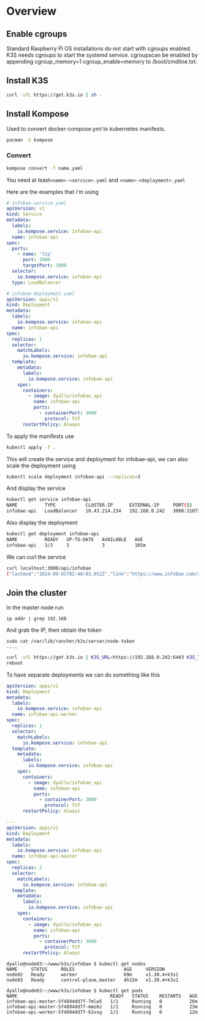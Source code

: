 # Overview

## Enable cgroups

Standard Raspberry Pi OS installations do not start with cgroups enabled. K3S needs cgroups to start the systemd service. cgroupscan be enabled by appending cgroup_memory=1 cgroup_enable=memory to /boot/cmdline.txt.

## Install K3S

```bash
curl -sfL https://get.k3s.io | sh -
```

## Install Kompose

Used to convert docker-compose.yml to kubernetes manifests.

```bash
pacman -S kompose
```

### Convert

```bash
kompose convert -f name.yaml
```

You need at least`<name>-<service>.yaml` and `<name>-<deployment>.yaml`

Here are the examples that i'm using

```yml
# infobae-service.yaml
apiVersion: v1
kind: Service
metadata:
  labels:
    io.kompose.service: infobae-api
  name: infobae-api
spec:
  ports:
    - name: 'tcp'
      port: 3000
      targetPort: 3000
  selector:
    io.kompose.service: infobae-api
  type: LoadBalancer
```

```yml
# infobae-deployment.yaml
apiVersion: apps/v1
kind: Deployment
metadata:
  labels:
    io.kompose.service: infobae-api
  name: infobae-api
spec:
  replicas: 1
  selector:
    matchLabels:
      io.kompose.service: infobae-api
  template:
    metadata:
      labels:
        io.kompose.service: infobae-api
    spec:
      containers:
        - image: dyallo/infobae_api
          name: infobae-api
          ports:
            - containerPort: 3000
              protocol: TCP
      restartPolicy: Always
```

To apply the manifests use

```bash
kubectl apply -f .
```

This will create the service and deployment for infobae-api, we can also scale the deployment using

```bash
kubectl scale deployment infobae-api --replicas=3
```

And display the service

```bash
kubectl get service infobae-api
NAME          TYPE           CLUSTER-IP      EXTERNAL-IP     PORT(S)          AGE
infobae-api   LoadBalancer   10.43.214.234   192.168.0.242   3000:31073/TCP   104m
```

Also display the deployment

```bash
kubectl get deployment infobae-api
NAME          READY   UP-TO-DATE   AVAILABLE   AGE
infobae-api   3/3     3            3           105m
```

We can curl the service

```bash
curl localhost:3000/api/infobae
{"lastmod":"2024-09-01T02:48:03.052Z","link":"https://www.infobae.com/america/agencias/2024/09/01/la-defensa-rusa-derriba-mas-de-14-vehiculos-aereos-ucranianos-sobre-briansk-lipetsk-y-belgorod/"}
```

## Join the cluster

In the master node run

```shell
ip addr | grep 192.168
```

And grab the IP, then obtain the token

```shell
sudo cat /var/lib/rancher/k3s/server/node-token
....
```

```bash
curl -sfL https://get.k3s.io | K3S_URL=https://192.168.0.242:6443 K3S_TOKEN=.... sh -
reboot
```

To have separate deployments we can do something like this

```yml
apiVersion: apps/v1
kind: Deployment
metadata:
  labels:
    io.kompose.service: infobae-api
  name: infobae-api-worker
spec:
  replicas: 1
  selector:
    matchLabels:
      io.kompose.service: infobae-api
  template:
    metadata:
      labels:
        io.kompose.service: infobae-api
    spec:
      containers:
        - image: dyallo/infobae_api
          name: infobae-api
          ports:
            - containerPort: 3000
              protocol: TCP
      restartPolicy: Always

---
apiVersion: apps/v1
kind: Deployment
metadata:
  labels:
    io.kompose.service: infobae-api
  name: infobae-api-master
spec:
  replicas: 2
  selector:
    matchLabels:
      io.kompose.service: infobae-api
  template:
    metadata:
      labels:
        io.kompose.service: infobae-api
    spec:
      containers:
        - image: dyallo/infobae_api
          name: infobae-api
          ports:
            - containerPort: 3000
              protocol: TCP
      restartPolicy: Always

```

```shell
dyallo@node03:~/www/k3s/infobae $ kubectl get nodes
NAME     STATUS     ROLES                  AGE     VERSION
node02   Ready      worker                 69m     v1.30.4+k3s1
node03   Ready      control-plane,master   4h32m   v1.30.4+k3s1

dyallo@node03:~/www/k3s/infobae $ kubectl get pods
NAME                                  READY   STATUS    RESTARTS   AGE
infobae-api-master-5f4894dd7f-7mlw5   1/1     Running   0          26m
infobae-api-master-5f4894dd7f-mmz6z   1/1     Running   0          23m
infobae-api-worker-5f4894dd7f-62vxg   1/1     Running   0          12m
```